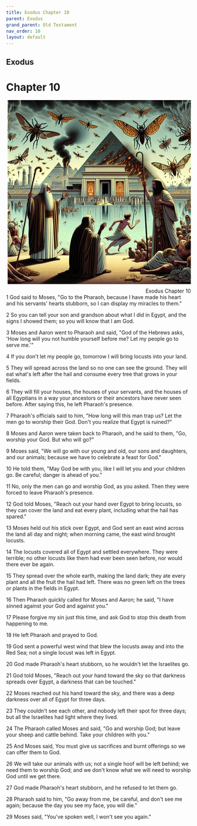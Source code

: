 ```yaml
---
title: Exodus Chapter 10
parent: Exodus
grand_parent: Old Testament
nav_order: 10
layout: default
---
```


## Exodus

# Chapter 10

<div style="clear: both; text-align: right;">
    <img src="/assets/Image/Exodus/500/10.jpg" alt="Exodus Chapter 10" class="chapter-image" style="max-width: 100%; height: auto; float: right; margin: 0 0 10px 10px; padding-left: 10%;">
    <figcaption style="font-size: 14px;">Exodus Chapter 10</figcaption>
</div>
1 God said to Moses, "Go to the Pharaoh, because I have made his heart and his servants' hearts stubborn, so I can display my miracles to them."

2 So you can tell your son and grandson about what I did in Egypt, and the signs I showed them; so you will know that I am God.

3 Moses and Aaron went to Pharaoh and said, "God of the Hebrews asks, 'How long will you not humble yourself before me? Let my people go to serve me.'"

4 If you don't let my people go, tomorrow I will bring locusts into your land.

5 They will spread across the land so no one can see the ground. They will eat what's left after the hail and consume every tree that grows in your fields.

6 They will fill your houses, the houses of your servants, and the houses of all Egyptians in a way your ancestors or their ancestors have never seen before. After saying this, he left Pharaoh's presence.

7 Pharaoh's officials said to him, "How long will this man trap us? Let the men go to worship their God. Don't you realize that Egypt is ruined?"

8 Moses and Aaron were taken back to Pharaoh, and he said to them, "Go, worship your God. But who will go?"

9 Moses said, "We will go with our young and old, our sons and daughters, and our animals; because we have to celebrate a feast for God."

10 He told them, "May God be with you, like I will let you and your children go. Be careful; danger is ahead of you."

11 No, only the men can go and worship God, as you asked. Then they were forced to leave Pharaoh's presence.

12 God told Moses, "Reach out your hand over Egypt to bring locusts, so they can cover the land and eat every plant, including what the hail has spared."

13 Moses held out his stick over Egypt, and God sent an east wind across the land all day and night; when morning came, the east wind brought locusts.

14 The locusts covered all of Egypt and settled everywhere. They were terrible; no other locusts like them had ever been seen before, nor would there ever be again.

15 They spread over the whole earth, making the land dark; they ate every plant and all the fruit the hail had left. There was no green left on the trees or plants in the fields in Egypt.

16 Then Pharaoh quickly called for Moses and Aaron; he said, "I have sinned against your God and against you."

17 Please forgive my sin just this time, and ask God to stop this death from happening to me.

18 He left Pharaoh and prayed to God.

19 God sent a powerful west wind that blew the locusts away and into the Red Sea; not a single locust was left in Egypt.

20 God made Pharaoh's heart stubborn, so he wouldn't let the Israelites go.

21 God told Moses, "Reach out your hand toward the sky so that darkness spreads over Egypt, a darkness that can be touched."

22 Moses reached out his hand toward the sky, and there was a deep darkness over all of Egypt for three days.

23 They couldn't see each other, and nobody left their spot for three days; but all the Israelites had light where they lived.

24 The Pharaoh called Moses and said, "Go and worship God; but leave your sheep and cattle behind. Take your children with you."

25 And Moses said, You must give us sacrifices and burnt offerings so we can offer them to God.

26 We will take our animals with us; not a single hoof will be left behind; we need them to worship God; and we don't know what we will need to worship God until we get there.

27 God made Pharaoh's heart stubborn, and he refused to let them go.

28 Pharaoh said to him, "Go away from me, be careful, and don't see me again; because the day you see my face, you will die."

29 Moses said, "You've spoken well, I won't see you again."


